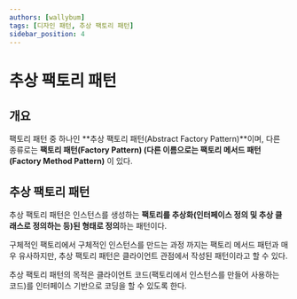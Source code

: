 ```yaml
---
authors: [wallybum]
tags: [디자인 패턴, 추상 팩토리 패턴]
sidebar_position: 4
---
```


# 추상 팩토리 패턴

## 개요
팩토리 패턴 중 하나인 **추상 팩토리 패턴(Abstract Factory Pattern)**이며, 다른 종류로는 **팩토리 패턴(Factory Pattern) (다른 이름으로는 팩토리 메서드 패턴(Factory Method Pattern)** 이 있다.

## 추상 팩토리 패턴
추상 팩토리 패턴은 인스턴스를 생성하는 **팩토리를 추상화(인터페이스 정의 및 추상 클래스로 정의하는 등)된 형태로 정의**하는 패턴이다.

구체적인 팩토리에서 구체적인 인스턴스를 만드는 과정 까지는 팩토리 메서드 패턴과 매우 유사하지만,
추상 팩토리 패턴은 클라이언트 관점에서 작성된 패턴이라고 할 수 있다.

추상 팩토리 패턴의 목적은 클라이언트 코드(팩토리에서 인스턴스를 만들어 사용하는 코드)를 인터페이스 기반으로 코딩을 할 수 있도록 한다.